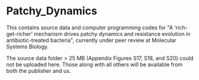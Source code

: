 # Patchy_Dynamics
This contains source data and computer programming codes for "A ‘rich-get-richer’ mechanism drives patchy dynamics and resistance evolution in antibiotic-treated bacteria", currently under peer review at Molecular Systems Biology. 

The source data folder > 25 MB (Appendix Figures S17, S18, and S20) could not be uploaded here. Those along with all others will be available from both the publisher and us.
